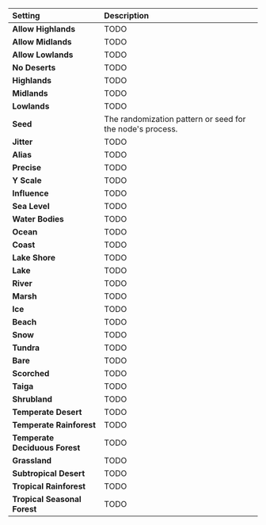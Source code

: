 | Setting                        | Description                                               |
| :----------------------------- | :-------------------------------------------------------- |
| **Allow Highlands**            | TODO                                                      |
| **Allow Midlands**             | TODO                                                      |
| **Allow Lowlands**             | TODO                                                      |
| **No Deserts**                 | TODO                                                      |
| **Highlands**                  | TODO                                                      |
| **Midlands**                   | TODO                                                      |
| **Lowlands**                   | TODO                                                      |
| **Seed**                       | The randomization pattern or seed for the node's process. |
| **Jitter**                     | TODO                                                      |
| **Alias**                      | TODO                                                      |
| **Precise**                    | TODO                                                      |
| **Y Scale**                    | TODO                                                      |
| **Influence**                  | TODO                                                      |
| **Sea Level**                  | TODO                                                      |
| **Water Bodies**               | TODO                                                      |
| **Ocean**                      | TODO                                                      |
| **Coast**                      | TODO                                                      |
| **Lake Shore**                 | TODO                                                      |
| **Lake**                       | TODO                                                      |
| **River**                      | TODO                                                      |
| **Marsh**                      | TODO                                                      |
| **Ice**                        | TODO                                                      |
| **Beach**                      | TODO                                                      |
| **Snow**                       | TODO                                                      |
| **Tundra**                     | TODO                                                      |
| **Bare**                       | TODO                                                      |
| **Scorched**                   | TODO                                                      |
| **Taiga**                      | TODO                                                      |
| **Shrubland**                  | TODO                                                      |
| **Temperate Desert**           | TODO                                                      |
| **Temperate Rainforest**       | TODO                                                      |
| **Temperate Deciduous Forest** | TODO                                                      |
| **Grassland**                  | TODO                                                      |
| **Subtropical Desert**         | TODO                                                      |
| **Tropical Rainforest**        | TODO                                                      |
| **Tropical Seasonal Forest**   | TODO                                                      |